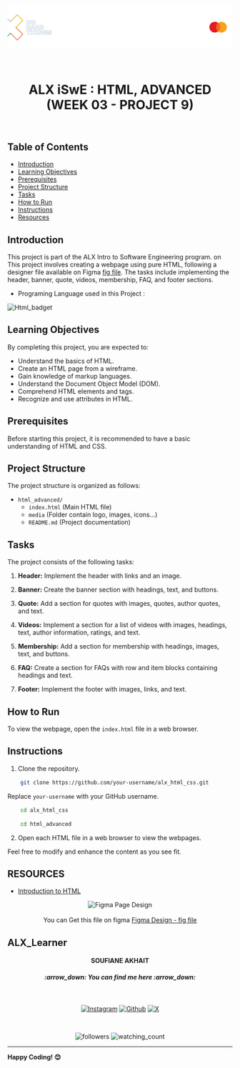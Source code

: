 <p align="center">
  <img src="media/readme_banner.png" alt="ALX Logo" hieght="200"/>
</p>
<br>
<h1 align="center">ALX  iSwE : HTML, ADVANCED (WEEK 03 - PROJECT 9)</h1>
<br>

## Table of Contents

- [Introduction](#introduction)
- [Learning Objectives](#learning-objectives)
- [Prerequisites](#prerequisites)
- [Project Structure](#project-structure)
- [Tasks](#tasks)
- [How to Run](#how-to-run)
- [Instructions](#instructions)
- [Resources](#resources)

## Introduction

This project is part of the ALX Intro to Software Engineering program. on This project involves creating a webpage using pure HTML, following a designer file available on Figma [fig file](https://intranet.alxswe.com/rltoken/LTAnuL7o_w6kq8u9hUicgg). The tasks include implementing the header, banner, quote, videos, membership, FAQ, and footer sections.

- Programing Language used in this Project :
<img src="https://img.shields.io/badge/HTML5-E34F26?style=for-the-badge&logo=html5&logoColor=white" alt="Html_badget"/>


## Learning Objectives

By completing this project, you are expected to:

- Understand the basics of HTML.
- Create an HTML page from a wireframe.
- Gain knowledge of markup languages.
- Understand the Document Object Model (DOM).
- Comprehend HTML elements and tags.
- Recognize and use attributes in HTML.

## Prerequisites

Before starting this project, it is recommended to have a basic understanding of HTML and CSS.

## Project Structure

The project structure is organized as follows:


- `html_advanced/`
    - `index.html` (Main HTML file)
    - `media` (Folder contain logo, images, icons...)
    - `README.md` (Project documentation)

## Tasks

The project consists of the following tasks:

1. **Header:** Implement the header with links and an image.

2. **Banner:** Create the banner section with headings, text, and buttons.

3. **Quote:** Add a section for quotes with images, quotes, author quotes, and text.

4. **Videos:** Implement a section for a list of videos with images, headings, text, author information, ratings, and text.

5. **Membership:** Add a section for membership with headings, images, text, and buttons.

6. **FAQ:** Create a section for FAQs with row and item blocks containing headings and text.

7. **Footer:** Implement the footer with images, links, and text.

## How to Run

To view the webpage, open the `index.html` file in a web browser.

## Instructions

1. Clone the repository.

```bash
    git clone https://github.com/your-username/alx_html_css.git
```

Replace `your-username` with your GitHub username.


```bash
    cd alx_html_css
```

```bash
    cd html_advanced
```

2. Open each HTML file in a web browser to view the webpages.

Feel free to modify and enhance the content as you see fit.

## RESOURCES

- [Introduction to HTML](https://developer.mozilla.org/en-US/docs/Learn/HTML/Introduction_to_HTML)
<div align="center"><img src="media/Figma-page_schoo.png" Alt="Figma Page Design" style="width:500px;hieght:600px;"/></div>
<br>
<div align="center">You can Get this file on figma <a href="https://intranet.alxswe.com/rltoken/LTAnuL7o_w6kq8u9hUicgg">Figma Design - fig file</a></div>


## ALX_Learner

<h4 align="center">SOUFIANE AKHAIT</h4>

<h5 align="center">:arrow_down:  <i>You can find me here</i>  :arrow_down:</h5>
<br>
<p align="center">
  <a href="https://www.instagram.com/akhiat.soufiane" target="_blank"><img src="https://img.shields.io/badge/Instagram-%23E4405F.svg?&style=flat-square&logo=instagram&logoColor=white" alt="Instagram"></a>
  <space>     </space><a href="https://github.com/sfanxAK" target="_blank"><img src="https://img.shields.io/badge/GitHub-100000?style=for-the-badge&logo=github&logoColor=white" alt="Github"/></a>
  <space>     </space> <a href="https://twitter.com/MrSloplop" target="_blank"><img src="https://img.shields.io/badge/X-000000?style=for-the-badge&logo=x&logoColor=white" alt="X"/></a>
</p>
<br>
<p align="center">
  <img alt="followers" src="https://img.shields.io/github/followers/sfanxAK?label=Followers&style=social"/>
  <space>     </space><img src="https://komarev.com/ghpvc/?username=sfanxAK&color=brightgreen" alt="watching_count"/>
</p>

---

**Happy Coding! 😊**






